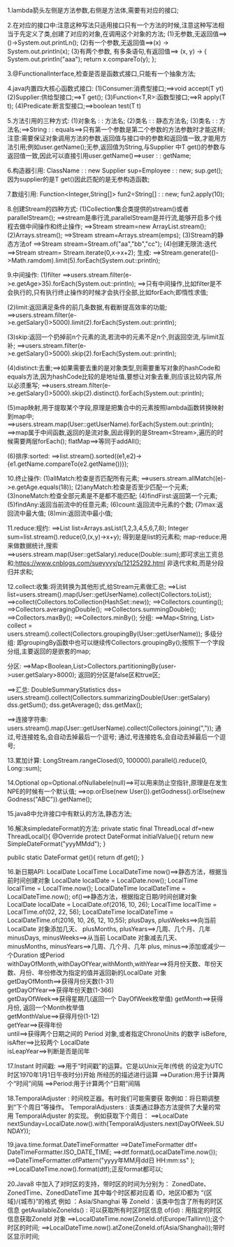 1.lambda箭头左侧是方法参数,右侧是方法体,需要有对应的接口;

2.在对应的接口中:注意这种写法只适用接口只有一个方法的时候,注意这种写法相当于先定义了类,创建了对应的对象,在调用这个对象的方法;
(1)无参数,无返回值==>()->System.out.printLn();
(2)有一个参数,无返回值==>(x) -> System.out.println(x);
(3)有两个参数, 有多条语句,有返回值==> 
(x, y) -> {
     System.out.println("aaa");
     return x.compareTo(y); 
};

3.@FunctionalInterface,检查是否是函数式接口,只能有一个抽象方法;

4.java内置四大核心函数式接口:
(1)Consumer<T>:消费型接口;==>void accept(T yt)
(2)Supplier<T>:供给型接口;==>T get();
(3)Function<T,R>:函数型接口;==>R apply(T t);
(4)Predicate<T>:断言型接口;==>boolean test(T t)

5.方法引用的三种方式:
(1)对象名 : : 方法名;
(2)类名 : : 静态方法名;
(3)类名 : : 方法名;==>String : : equals==>只有第一个参数是第二个参数的方法参数时才能这样;
注意:需要保证对象调用方法的参数,返回值与接口中的参数和返回值一致,才能用方法引用;例如user.getName();无参,返回值为String,与Supplier<String> 中T get()的参数与返回值一致,因此可以直接引用user.getName()==>user : : getName;


6.构造器引用:
ClassName : : new
Supplier<Employee> sup=Employee : : new;
sup.get();
因为supplier的是T get()因此匹配的是无参构造函数;

7.数组引用:
Function<Integer,String[]> fun2=String[] : : new;
fun2.apply(10);

8.创建Stream的四种方式:
(1)Collection集合类提供的stream()或者parallelStream();
==>stream是串行流,parallelStream是并行流,能够开启多个线程去做中间操作和终止操作;
==>Stream<String> stream=new ArrayList<String>.stream();
(2)Arrays.stream();
==>Stream<Employee> stream=Arrays.stream(emps);
(3)Stream的静态方法of
==>Stream<String> stream=Stream.of("aa","bb","cc");
(4)创建无限流:迭代
==>Stream<Integer> stream= Stream.iterate(0,x->x+2);
生成:
==>Stream.generate(()->Math.ramdom).limit(5).forEach(System.out::println);


9.中间操作:
(1)filter
==>users.stream.filter(e->e.getAge>35).forEach(System.out::println);
==>只有中间操作,比如filter是不会执行的,只有执行终止操作的时候才会执行全部,比如forEach;即惰性求值;

(2)limit:返回满足条件的前几条数据,有截断提高效率的功能;
==>users.stream.filter(e->e.getSalary()>5000).limit(2).forEach(System.out::println);

(3)skip:返回一个扔掉前n个元素的流,若流中的元素不足n个,则返回空流,与limit互补;
==>users.stream.filter(e->e.getSalary()>5000).skip(2).forEach(System.out::println);

(4)distinct:去重;==>如果需要去重的是对象类型,则需要重写对象的hashCode和equals方法,因为hashCode比较的是地址值,要想让对象去重,则应该比较内容,所以必须重写;
==>users.stream.filter(e->e.getSalary()>5000).skip(2).distinct().forEach(System.out::println);

(5)map映射,用于提取某个字段,原理是把集合中的元素按照lambda函数转换映射到map中;
==>users.stream.map(User::getUserName).forEach(System.out::println);
==>map属于中间函数,返回的是流对象,因此得到的是Stream<Stream<String>>,遍历的时候需要两层forEach();
flatMap==>等同于addAll();

(6)排序:sorted:
==>list.stream().sorted((e1,e2)->{e1.getName.compareTo(e2.getName())});

10.终止操作:
(1)allMatch:检查是否匹配所有元素;
==>users.stream.allMatch((e)->e.getAge.equals(18));
(2)anyMatch:检查是否至少匹配一个元素;
(3)noneMatch:检查全部元素是不是都不能匹配;
(4)findFirst:返回第一个元素;
(5)findAny:返回当前流中的任意元素;
(6)count:返回流中元素的个数;
(7)max:返回流中最大值;
(8)min:返回流中最小值;

11.reduce:规约:
==>List<Integer> list=Arrays.asList(1,2,3,4,5,6,7,8);
   Integer sum=list.stream().reduce(0,(x,y)->x+y);
得到是是list的元素和;
map-reduce:用来做数据统计,搜索
==>users.stream.map(User::getSalary).reduce(Double::sum);即可求出工资总和;https://www.cnblogs.com/sueyyyy/p/12125292.html 
非迭代求和,而是分段归并求和;


12.collect:收集:将流转换为其他形式,给Stream元素做汇总;
==>List<String>  list=users.stream().map(User::getUserName).collect(Collectors.toList);
==>collect(Collectors.toCollection(HashSet::new));
==>Collectors.counting();
==>Collectors.averagingDouble();
==>Collectors.summingDouble();
==>Collectors.maxBy();
==>Collectors.minBy();
分组:
==>Map<String, List<User>> collect =      users.stream().collect(Collectors.groupingBy(User::getUserName));
多级分组:
即groupingBy函数中也可以继续传Collectors.groupingBy();按照下一个字段分组,主要返回的是嵌套的map;

分区:
==>Map<Boolean,List<User>>Collectors.partitioningBy(user->user.getSalary>8000);
返回的分区是false区和true区;

==>汇总:
DoubleSummaryStatistics dss=
users.stream().collect(Collectors.summarizingDouble(User::getSalary)
dss.getSum();
dss.getAverage();
dss.getMax();

==>连接字符串:
users.stream().map(User::getUserName).collect(Collectors.joining(","));
通过,号连接姓名,会自动去掉最后一个逗号;
通过,号连接姓名,会自动去掉最后一个逗号;

13.累加计算:
 LongStream.rangeClosed(0, 100000).parallel().reduce(0, Long::sum);


14.Optional<T> op=Optional.ofNullabele(null)==>可以用来防止空指针,原理是在发生NPE的时候有一个默认值;
==>op.orElse(new User()).getGodness().orElse(new Godness("ABC")).getName();

15.java8中允许接口中有默认的方法,静态方法;

16.解决simpledateFormat的方法:
private static final ThreadLocal<DateFormat> df=new ThreadLocal<DateFormat>(){
	@Override
	protect DateFormat initialValue(){
	return new SimpleDateFormat("yyyMMdd");
}

public static DateFormat get(){
	return df.get();
}

16.新日期API:
LocalDate
LocalTime
LocalDateTime
now()==>静态方法，根据当前时间创建对象	LocalDate localDate = LocalDate.now();
		LocalTime localTime = LocalTime.now();  LocalDateTime localDateTime = LocalDateTime.now();
of()==>静态方法，根据指定日期/时间创建对象	
		LocalDate localDate = LocalDate.of(2016, 10, 26);
		LocalTime localTime = LocalTime.of(02, 22, 56);  LocalDateTime localDateTime = LocalDateTime.of(2016, 10,  26, 12, 10,55);
plusDays, plusWeeks==>向当前 LocalDate 对象添加几天、	
plusMonths, plusYears==>几周、几个月、几年	
minusDays, minusWeeks==>从当前 LocalDate 对象减去几天、	
minusMonths, minusYears==>几周、几个月、几年	
plus, minus==>添加或减少一个Duration 或Period	
withDayOfMonth,withDayOfYear,withMonth,withYear==>将月份天数、年份天数、月份、年份修改为指定的值并返回新的LocalDate 对象	
getDayOfMonth==>获得月份天数(1-31)	
getDayOfYear==>获得年份天数(1-366)	
getDayOfWeek==>获得星期几(返回一个 DayOfWeek枚举值)	
getMonth==>获得月份, 返回一个Month枚举值	
getMonthValue==>获得月份(1-12)	
getYear==>获得年份	
until==>获得两个日期之间的 Period 对象,或者指定ChronoUnits 的数字	
isBefore, isAfter==>比较两个 LocalDate	
isLeapYear==>判断是否是闰年	


17.Instant 时间戳:
==>用于“时间戳”的运算。它是以Unix元年(传统 的设定为UTC时区1970年1月1日午夜时分)开始 所经历的描述进行运算
==>Duration:用于计算两个“时间”间隔
==>Period:用于计算两个“日期”间隔


18.TemporalAdjuster : 时间校正器。有时我们可能需要获
取例如：将日期调整到“下个周日”等操作。
TemporalAdjusters : 该类通过静态方法提供了大量的常 用 TemporalAdjuster 的实现。
例如获取下个周日：
==>LocalDate nextSunday=LocalDate.now().with(TemporalAdjusters.next(DayOfWeek.SUNDAY));


19.java.time.format.DateTimeFormatter 
==>DateTimeFormatter dtf= DateTimeFormatter.ISO_DATE_TIME;
==>dtf.format(LocalDateTime.now());
==>DateTimeFormatter.ofPattern("yyyy年MM月dd日 HH:mm:ss" );
==>LocalDateTime.now().format(dtf);正反format都可以;

20.Java8 中加入了对时区的支持，带时区的时间为分别为：
ZonedDate、ZonedTime、ZonedDateTime
其中每个时区都对应着 ID，地区ID都为 “{区域}/{城市}”的格式
例如 ：Asia/Shanghai 等
ZoneId：该类中包含了所有的时区信息 getAvailableZoneIds() : 可以获取所有时区时区信息 
of(id) : 用指定的时区信息获取ZoneId 对象
==>LocalDateTime.now(ZoneId.of(Europe/Tallinn));这个时区的时间;
==>LocalDateTime.now().atZone(ZoneId.of(Asia/Shanghai));带时区显示时间;

